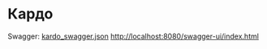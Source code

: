 # Кардо


Swagger: 
[kardo_swagger.json](kardoaward/kardo_swagger.json)
[http://localhost:8080/swagger-ui/index.html](http://localhost:8080/swagger-ui/index.html)
